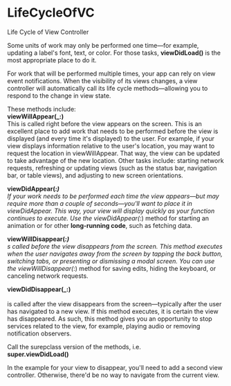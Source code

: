 # LifeCycleOfVC
Life Cycle of View Controller

Some units of work may only be performed one time—for example, updating a label's font, text, or color. For those tasks, <b>viewDidLoad()</b> is the most appropriate place to do it.

For work that will be performed multiple times, your app can rely on view event notifications. When the visibility of its views changes, a view controller will automatically call its life cycle methods—allowing you to respond to the change in view state.

These methods include:<br>
<b>viewWillAppear(_:)</b><br>
This is called right before the view appears on the screen. This is an excellent place to add work that needs to be performed before the view is displayed (and every time it's displayed) to the user. For example, if your view displays information relative to the user's location, you may want to request the location in viewWillAppear. That way, the view can be updated to take advantage of the new location. Other tasks include: starting network requests, refreshing or updating views (such as the status bar, navigation bar, or table views), and adjusting to new screen orientations.
<br>


<b>viewDidAppear(_:)</b><br>
If your work needs to be performed each time the view appears—but may require more than a couple of seconds—you'll want to place it in viewDidAppear. This way, your view will display quickly as your function continues to execute.
Use the viewDidAppear(_:) method for starting an animation or for other <b>long-running code</b>, such as fetching data.
<br>

<b>viewWillDisappear(_:)</b><br>
s called before the view disappears from the screen. This method executes when the user navigates away from the screen by tapping the back button, switching tabs, or presenting or dismissing a modal screen. You can use the viewWillDisappear(_:) method for saving edits, hiding the keyboard, or canceling network requests.
<br>

<b>viewDidDisappear(_:)</b><br><br>
is called after the view disappears from the screen—typically after the user has navigated to a new view. If this method executes, it is certain the view has disappeared. As such, this method gives you an opportunity to stop services related to the view, for example, playing audio or removing notification observers.
<br>

Call the surepclass version of the methods, i.e.<br>
<b>super.viewDidLoad()</b><br>

In the example for your view to disappear, you'll need to add a second view controller. Otherwise, there'd be no way to navigate from the current view.<br>




